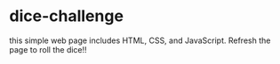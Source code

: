 # dice-challenge
this simple web page includes HTML, CSS, and JavaScript.
Refresh the page to roll the dice!!
